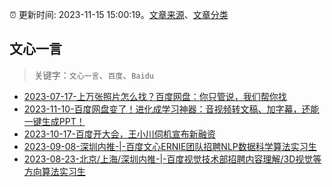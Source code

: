 :alarm_clock: 更新时间: 2023-11-15 15:00:19。[文章来源](/README.md)、[文章分类](/TAGS.md)

## 文心一言


> 关键字：`文心一言`、`百度`、`Baidu`



- [2023-07-17-上万张照片怎么找？百度网盘：你只管说，我们帮你找](https://posts.careerengine.us/p/64b4d23d444d8c144cfe2963) 
- [2023-11-10-百度网盘变了！进化成学习神器：音视频转文稿、加字幕，还能一键生成PPT！](https://posts.careerengine.us/p/654dd01fd529c81123add4cb) 
- [2023-10-17-百度开大会，王小川伺机宣布新融资](https://posts.careerengine.us/p/652e6697c102505aa26cc485) 
- [2023-09-08-深圳内推-|-百度文心ERNIE团队招聘NLP数据科学算法实习生](https://posts.careerengine.us/p/64faa0106ebf823fe3343af1) 
- [2023-08-23-北京/上海/深圳内推-|-百度视觉技术部招聘内容理解/3D视觉等方向算法实习生](https://posts.careerengine.us/p/64e58af081107341ef9c560a) 
